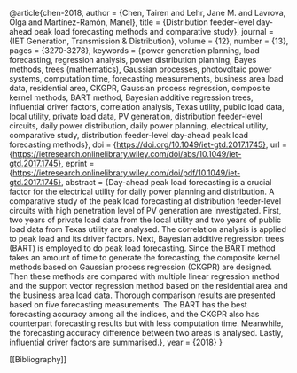 @article{chen-2018,
author = {Chen, Tairen and Lehr, Jane M. and Lavrova, Olga and Martínez-Ramón, Manel},
title = {Distribution feeder-level day-ahead peak load forecasting methods and comparative study},
journal = {IET Generation, Transmission \& Distribution},
volume = {12},
number = {13},
pages = {3270-3278},
keywords = {power generation planning, load forecasting, regression analysis, power distribution planning, Bayes methods, trees (mathematics), Gaussian processes, photovoltaic power systems, computation time, forecasting measurements, business area load data, residential area, CKGPR, Gaussian process regression, composite kernel methods, BART method, Bayesian additive regression trees, influential driver factors, correlation analysis, Texas utility, public load data, local utility, private load data, PV generation, distribution feeder-level circuits, daily power distribution, daily power planning, electrical utility, comparative study, distribution feeder-level day-ahead peak load forecasting methods},
doi = {https://doi.org/10.1049/iet-gtd.2017.1745},
url = {https://ietresearch.onlinelibrary.wiley.com/doi/abs/10.1049/iet-gtd.2017.1745},
eprint = {https://ietresearch.onlinelibrary.wiley.com/doi/pdf/10.1049/iet-gtd.2017.1745},
abstract = {Day-ahead peak load forecasting is a crucial factor for the electrical utility for daily power planning and distribution. A comparative study of the peak load forecasting at distribution feeder-level circuits with high penetration level of PV generation are investigated. First, two years of private load data from the local utility and two years of public load data from Texas utility are analysed. The correlation analysis is applied to peak load and its driver factors. Next, Bayesian additive regression trees (BART) is employed to do peak load forecasting. Since the BART method takes an amount of time to generate the forecasting, the composite kernel methods based on Gaussian process regression (CKGPR) are designed. Then these methods are compared with multiple linear regression method and the support vector regression method based on the residential area and the business area load data. Thorough comparison results are presented based on five forecasting measurements. The BART has the best forecasting accuracy among all the indices, and the CKGPR also has counterpart forecasting results but with less computation time. Meanwhile, the forecasting accuracy difference between two areas is analysed. Lastly, influential driver factors are summarised.},
year = {2018}
}

[[Bibliography]]